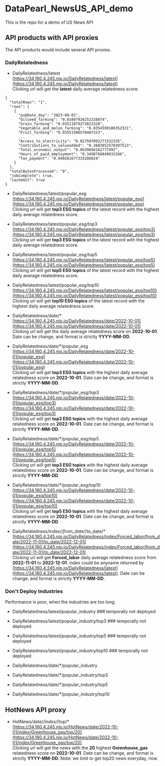 # DataPearl_NewsUS_API_demo
This is the repo for a demo of US News API

## API products with API proxies
The API products would include several API proxies.

### DailyRelatedness
- DailyRelatedness/latest                        
[https://34.160.4.245.nip.io/DailyRelatedness/latest](https://34.160.4.245.nip.io/DailyRelatedness/latest)                            
Clicking url will get the **latest** daily average relatedness score.                       
```
{
  "totalRows": "1",
  "rows": [
    {
      "pubDate_day": "2023-09-01",
      "Oilseed_farming": "0.03497926252228874",
      "Grain_farming": "0.03511879273823328",
      "Vegetable_and_melon_farming": "0.0354599186352321",
      "Fruit_farming": "0.03551506570407323",
      ...
      "Access_to_electricity": "0.027507092271532335",
      "Contributions_to_valueadded": "0.2683852570397513",
      "Total_economic_output": "0.0639694162777492",
      "Hours_of_paid_employment": "0.3498768849032266",
      "Tax_payment": "0.040261677333286824"
    }
  ],
  "totalBytesProcessed": "0",
  "jobComplete": true,
  "cacheHit": true
}
```

- DailyRelatedness/latest/popular_esg      
[https://34.160.4.245.nip.io/DailyRelatedness/latest/popular_esg](https://34.160.4.245.nip.io/DailyRelatedness/latest/popular_esg)      
Clicking url will get **top3 ESG topics** of the latest record with the highest daily average relatedness score.      

- DailyRelatedness/latest/popular_esg/top3       
[https://34.160.4.245.nip.io/DailyRelatedness/latest/popular_esg/top3](https://34.160.4.245.nip.io/DailyRelatedness/latest/popular_esg/top3)      
Clicking url will get **top3 ESG topics** of the latest record with the highest daily average relatedness score.      

- DailyRelatedness/latest/popular_esg/top5        
[https://34.160.4.245.nip.io/DailyRelatedness/latest/popular_esg/top5](https://34.160.4.245.nip.io/DailyRelatedness/latest/popular_esg/top5)      
Clicking url will get **top5 ESG topics** of the latest record with the highest daily average relatedness score.      

- DailyRelatedness/latest/popular_esg/top10
[https://34.160.4.245.nip.io/DailyRelatedness/latest/popular_esg/top10](https://34.160.4.245.nip.io/DailyRelatedness/latest/popular_esg/top10)        
Clicking url will get **top10 ESG topics** of the latest record with the highest daily average relatedness score.

- DailyRelatedness/date/*        
[https://34.160.4.245.nip.io/DailyRelatedness/date/2022-10-01](https://34.160.4.245.nip.io/DailyRelatedness/date/2022-10-01)        
Clicking url will get the daily average relatedness score on **2022-10-01**. Date can be change, and format is strictly **YYYY-MM-DD**.       

- DailyRelatedness/date/*/popular_esg        
[https://34.160.4.245.nip.io/DailyRelatedness/date/2022-10-01/popular_esg](https://34.160.4.245.nip.io/DailyRelatedness/date/2022-10-01/popular_esg)      
Clicking url will get **top3 ESG topics** with the highest daily average relatedness score on **2022-10-01**. Date can be change, and format is strictly **YYYY-MM-DD**.       

- DailyRelatedness/date/*/popular_esg/top3        
[https://34.160.4.245.nip.io/DailyRelatedness/date/2022-10-01/popular_esg/top3](https://34.160.4.245.nip.io/DailyRelatedness/date/2022-10-01/popular_esg/top3)       
Clicking url will get **top3 ESG topics** with the highest daily average relatedness score on **2022-10-01**. Date can be change, and format is strictly **YYYY-MM-DD**.       

- DailyRelatedness/date/*/popular_esg/top5          
[https://34.160.4.245.nip.io/DailyRelatedness/date/2022-10-01/popular_esg/top5](https://34.160.4.245.nip.io/DailyRelatedness/date/2022-10-01/popular_esg/top5)        
Clicking url will get **top3 ESG topics** with the highest daily average relatedness score on **2022-10-01**. Date can be change, and format is strictly **YYYY-MM-DD**.      

- DailyRelatedness/date/*/popular_esg/top10         
[https://34.160.4.245.nip.io/DailyRelatedness/date/2022-10-01/popular_esg/top10](https://34.160.4.245.nip.io/DailyRelatedness/date/2022-10-01/popular_esg/top10)         
Clicking url will get **top5 ESG topics** with the highest daily average relatedness score on **2022-10-01**. Date can be change, and format is strictly **YYYY-MM-DD**.          

- DailyRelatedness/index/*/from_date/*/to_date/*        
[https://34.160.4.245.nip.io/DailyRelatedness/index/Forced_labor/from_date/2022-11-01/to_date/2022-12-01](https://34.160.4.245.nip.io/DailyRelatedness/index/Forced_labor/from_date/2022-11-01/to_date/2022-12-01)          
Clicking url will get **Forced_labor** daily average relatedness score from **2022-11-01** to **2022-12-01**. index could be anyname returned by [https://34.160.4.245.nip.io/DailyRelatedness/latest](https://34.160.4.245.nip.io/DailyRelatedness/latest). Date can be change, and format is strictly **YYYY-MM-DD**.           


### Don't Deploy Industries 
Performance is poor, when the industries are too long.
- DailyRelatedness/latest/popular_industry ### temporally not deployed
- DailyRelatedness/latest/popular_industry/top3 ### temporally not deployed
- DailyRelatedness/latest/popular_industry/top5 ### temporally not deployed
- DailyRelatedness/latest/popular_industry/top10 ### temporally not deployed

- DailyRelatedness/date/*/popular_industry
- DailyRelatedness/date/*/popular_industry/top3
- DailyRelatedness/date/*/popular_industry/top5
- DailyRelatedness/date/*/popular_industry/top10

## HotNews API proxy
- HotNews/date/*/index/*/top/*        
[https://34.160.4.245.nip.io/HotNews/date/2022-10-01/index/Greenhouse_gas/top/20](https://34.160.4.245.nip.io/HotNews/date/2022-10-01/index/Greenhouse_gas/top/20)        
Clicking url will get the news with the **20** highest **Greenhouse_gas** relatedness score on **2022-10-01**. Date can be change, and format is strictly **YYYY-MM-DD**. Note: we limit to get top20 news everyday, now.        


